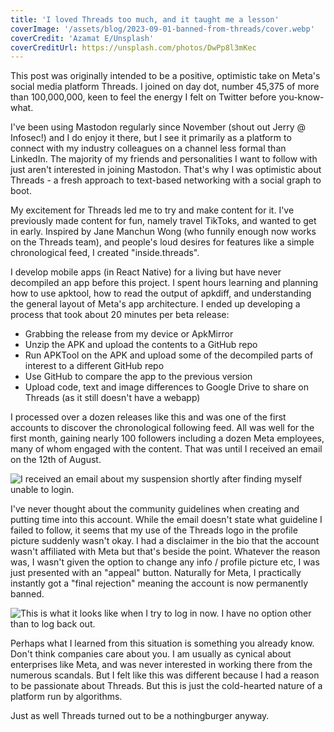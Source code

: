 ```yaml
---
title: 'I loved Threads too much, and it taught me a lesson'
coverImage: '/assets/blog/2023-09-01-banned-from-threads/cover.webp'
coverCredit: 'Azamat E/Unsplash'
coverCreditUrl: https://unsplash.com/photos/DwPp8l3mKec
---
```


This post was originally intended to be a positive, optimistic take on Meta's social media platform Threads. I joined on day dot, number 45,375 of more than 100,000,000, keen to feel the energy I felt on Twitter before you-know-what.

I've been using Mastodon regularly since November (shout out Jerry @ Infosec!) and I do enjoy it there, but I see it primarily as a platform to connect with my industry colleagues on a channel less formal than LinkedIn. The majority of my friends and personalities I want to follow with just aren't interested in joining Mastodon. That's why I was optimistic about Threads - a fresh approach to text-based networking with a social graph to boot.

My excitement for Threads led me to try and make content for it. I've previously made content for fun, namely travel TikToks, and wanted to get in early. Inspired by Jane Manchun Wong (who funnily enough now works on the Threads team), and people's loud desires for features like a simple chronological feed, I created "inside.threads".

I develop mobile apps (in React Native) for a living but have never decompiled an app before this project. I spent hours learning and planning how to use apktool, how to read the output of apkdiff, and understanding the general layout of Meta's app architecture. I ended up developing a process that took about 20 minutes per beta release:

- Grabbing the release from my device or ApkMirror
- Unzip the APK and upload the contents to a GitHub repo
- Run APKTool on the APK and upload some of the decompiled parts of interest to a different GitHub repo
- Use GitHub to compare the app to the previous version
- Upload code, text and image differences to Google Drive to share on Threads (as it still doesn't have a webapp)

I processed over a dozen releases like this and was one of the first accounts to discover the chronological following feed. All was well for the first month, gaining nearly 100 followers including a dozen Meta employees, many of whom engaged with the content. That was until I received an email on the 12th of August.

![I received an email about my suspension shortly after finding myself unable to login.](/assets/blog/2023-09-01-banned-from-threads/first-email.png)

I've never thought about the community guidelines when creating and putting time into this account. While the email doesn't state what guideline I failed to follow, it seems that my use of the Threads logo in the profile picture suddenly wasn't okay. I had a disclaimer in the bio that the account wasn't affiliated with Meta but that's beside the point. Whatever the reason was, I wasn't given the option to change any info / profile picture etc, I was just presented with an "appeal" button. Naturally for Meta, I practically instantly got a "final rejection" meaning the account is now permanently banned.

![This is what it looks like when I try to log in now. I have no option other than to log back out.](/assets/blog/2023-09-01-banned-from-threads/ban-notice.png)

Perhaps what I learned from this situation is something you already know. Don't think companies care about you. I am usually as cynical about enterprises like Meta, and was never interested in working there from the numerous scandals. But I felt like this was different because I had a reason to be passionate about Threads. But this is just the cold-hearted nature of a platform run by algorithms.

Just as well Threads turned out to be a nothingburger anyway.
